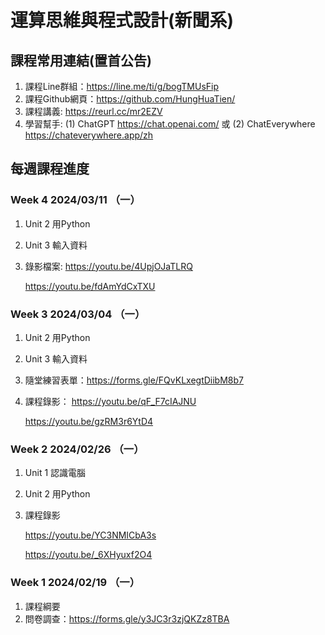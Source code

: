 # 運算思維與程式設計(新聞系)

## 課程常用連結(置首公告)

1. 課程Line群組：https://line.me/ti/g/bogTMUsFip
2. 課程Github網頁：https://github.com/HungHuaTien/
3. 課程講義: https://reurl.cc/mr2EZV
4. 學習幫手: (1) ChatGPT https://chat.openai.com/ 或 (2) ChatEverywhere https://chateverywhere.app/zh

## 每週課程進度

### Week 4 2024/03/11 （一）

1. Unit 2 用Python
2. Unit 3 輸入資料
3. 錄影檔案:
   https://youtu.be/4UpjOJaTLRQ
   
   https://youtu.be/fdAmYdCxTXU

### Week 3 2024/03/04 （一）

1. Unit 2 用Python
2. Unit 3 輸入資料
3. 隨堂練習表單：https://forms.gle/FQvKLxegtDiibM8b7 
4. 課程錄影：
   https://youtu.be/qF_F7cIAJNU
   
   https://youtu.be/gzRM3r6YtD4


### Week 2 2024/02/26 （一）

1. Unit 1 認識電腦
2. Unit 2 用Python
3. 課程錄影
   
   https://youtu.be/YC3NMICbA3s
   
   https://youtu.be/_6XHyuxf2O4
   

### Week 1 2024/02/19 （一）

1. 課程綱要
2. 問卷調查：https://forms.gle/y3JC3r3zjQKZz8TBA

   

